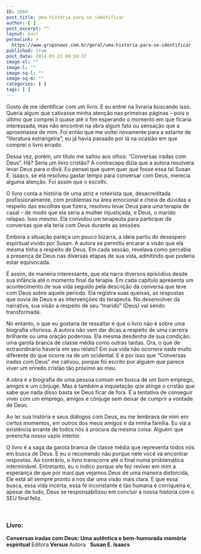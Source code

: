 ```yaml
---
ID: 2868
post_title: Uma história para se identificar
author: [ ]
post_excerpt: ""
layout: post
permalink: >
  https://www.gruponews.com.br/geral/uma-historia-para-se-identificar
published: true
post_date: 2014-01-23 00:24:37
image-xl: ""
image-l: ""
image-sq-l: ""
image-sq-m: ""
categories: [ ]
tags: [ ]
---
```

Gosto de me identificar com um livro. E eu entrei na livraria buscando isso. Queria algum que cativasse minha atenção nas primeiras páginas – pois o último que comprei li quase até o fim esperando o momento em que ficaria interessada, mas não encontrei na obra algum fato ou sensação que a aproximasse de mim. Foi então que me voltei novamente para a estante de “literatura estrangeira”; eu já havia passado por lá na ocasião em que comprei o livro errado.

Dessa vez, porém, um título me saltou aos olhos: “Conversas iradas com Deus”. Hã? Seria um livro cristão? A contracapa dizia que a autora resolvera levar Deus para o divã. Eu pensei que quem quer que fosse essa tal Susan E. Isaacs, se ela resolveu gastar tempo para conversar com Deus, merecia alguma atenção. Foi assim que o escolhi.

O livro conta a história de uma atriz e roteirista que, desacreditada profissionalmente, com problemas na área emocional e cheia de dúvidas a respeito das escolhas que fizera, resolveu levar Deus para uma terapia de casal – de modo que ela seria a mulher injustiçada, e Deus, o marido relapso. Isso mesmo. Ela convidou um terapeuta para participar de conversas que ela teria com Deus durante as sessões.

Embora a situação pareça um pouco bizarra, a ideia partiu do desespero espiritual vivido por Susan. A autora se permitiu encarar a visão que ela mesma tinha a respeito de Deus. Em cada sessão, revelava como percebia a presença de Deus nas diversas etapas de sua vida, admitindo que poderia estar equivocada.

É assim, de maneira interessante, que ela narra diversos episódios desde sua infância até o momento final da terapia. Em cada capítulo apresenta um acontecimento de sua vida seguido pela descrição da conversa que teve com Deus sobre aquele período. Ela registra suas queixas, as respostas que ouvia de Deus e as intervenções do terapeuta. No desenvolver da narrativa, sua visão a respeito de seu “marido” (Deus) vai sendo transformada.

No entanto, o que eu gostaria de ressaltar é que o livro não é sobre uma biografia vitoriosa. A autora não vem dar dicas a respeito de uma carreira brilhante ou uma oração poderosa. Ela mesma desdenha de sua condição: uma garota branca de classe média como outras tantas. Ora, o que de extraordinário haveria em seu relato? Em sua vida não ocorrera nada muito diferente do que ocorre na de um ocidental. E é por isso que “Conversas iradas com Deus” me cativou, porque foi escrito por alguém que parece viver um enredo cristão tão próximo ao meu.

A obra é a biografia de uma pessoa comum em busca de um bom emprego, amigos e um cônjuge. Mas é também a inquietação que atinge o cristão que sabe que nada disso basta se Deus ficar de fora. É a tentativa de conseguir viver com um emprego, amigos e cônjuge sem deixar de cumprir a vontade de Deus.

Ao ler sua história e seus diálogos com Deus, eu me lembrava de mim em certos momentos, em outros dos meus amigos e da minha família. Eu via a existência errante de todos nós à procura da mesma coisa: Alguém que preencha nosso vazio interior.

O livro é a saga da garota branca de classe média que representa todos nós em busca de Deus. E eu o recomendo não porque nele você vá encontrar respostas. Ao contrário, o livro transcorre até o final numa problemática interminável. Entretanto, eu o indico porque ele fez reviver em mim a esperança de que por mais que vejamos Deus de uma maneira distorcida, Ele está ali sempre pronto a nos dar uma visão mais clara. E que essa busca, essa vida incerta, essa fé inconstante é tão humana e corriqueira e, apesar de tudo, Deus se responsabilizou em concluir a nossa história com o SEU final feliz.

&nbsp;
<h3>Livro:</h3>
<b>Conversas iradas com Deus: </b><b>Uma autêntica e bem-humorada memória espiritual
</b>Editora<b> Versus
</b>Autora   <b>Susan E. Isaacs</b>